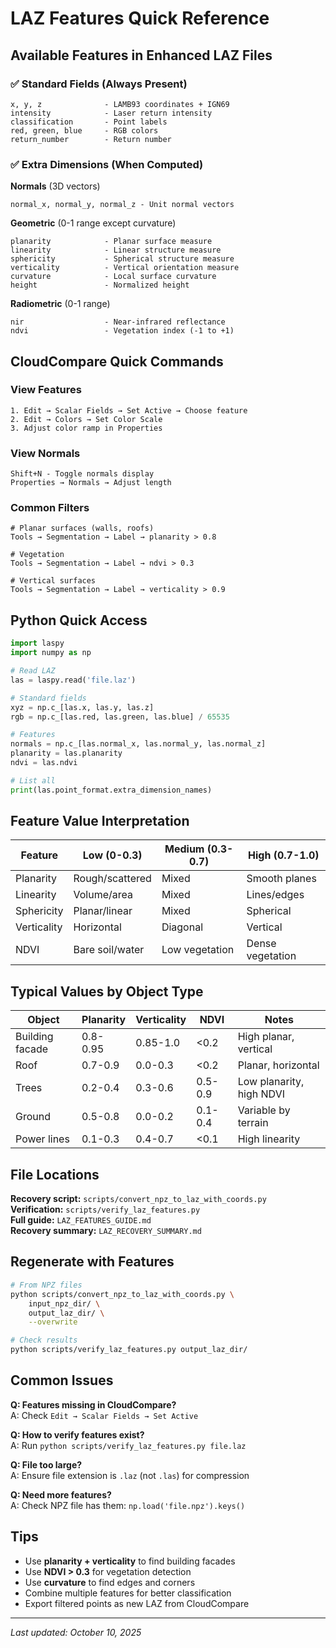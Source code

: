# LAZ Features Quick Reference

## Available Features in Enhanced LAZ Files

### ✅ Standard Fields (Always Present)

```
x, y, z              - LAMB93 coordinates + IGN69
intensity            - Laser return intensity
classification       - Point labels
red, green, blue     - RGB colors
return_number        - Return number
```

### ✅ Extra Dimensions (When Computed)

**Normals** (3D vectors)

```
normal_x, normal_y, normal_z - Unit normal vectors
```

**Geometric** (0-1 range except curvature)

```
planarity            - Planar surface measure
linearity            - Linear structure measure
sphericity           - Spherical structure measure
verticality          - Vertical orientation measure
curvature            - Local surface curvature
height               - Normalized height
```

**Radiometric** (0-1 range)

```
nir                  - Near-infrared reflectance
ndvi                 - Vegetation index (-1 to +1)
```

## CloudCompare Quick Commands

### View Features

```
1. Edit → Scalar Fields → Set Active → Choose feature
2. Edit → Colors → Set Color Scale
3. Adjust color ramp in Properties
```

### View Normals

```
Shift+N - Toggle normals display
Properties → Normals → Adjust length
```

### Common Filters

```
# Planar surfaces (walls, roofs)
Tools → Segmentation → Label → planarity > 0.8

# Vegetation
Tools → Segmentation → Label → ndvi > 0.3

# Vertical surfaces
Tools → Segmentation → Label → verticality > 0.9
```

## Python Quick Access

```python
import laspy
import numpy as np

# Read LAZ
las = laspy.read('file.laz')

# Standard fields
xyz = np.c_[las.x, las.y, las.z]
rgb = np.c_[las.red, las.green, las.blue] / 65535

# Features
normals = np.c_[las.normal_x, las.normal_y, las.normal_z]
planarity = las.planarity
ndvi = las.ndvi

# List all
print(las.point_format.extra_dimension_names)
```

## Feature Value Interpretation

| Feature     | Low (0-0.3)     | Medium (0.3-0.7) | High (0.7-1.0)   |
| ----------- | --------------- | ---------------- | ---------------- |
| Planarity   | Rough/scattered | Mixed            | Smooth planes    |
| Linearity   | Volume/area     | Mixed            | Lines/edges      |
| Sphericity  | Planar/linear   | Mixed            | Spherical        |
| Verticality | Horizontal      | Diagonal         | Vertical         |
| NDVI        | Bare soil/water | Low vegetation   | Dense vegetation |

## Typical Values by Object Type

| Object          | Planarity | Verticality | NDVI    | Notes                    |
| --------------- | --------- | ----------- | ------- | ------------------------ |
| Building facade | 0.8-0.95  | 0.85-1.0    | <0.2    | High planar, vertical    |
| Roof            | 0.7-0.9   | 0.0-0.3     | <0.2    | Planar, horizontal       |
| Trees           | 0.2-0.4   | 0.3-0.6     | 0.5-0.9 | Low planarity, high NDVI |
| Ground          | 0.5-0.8   | 0.0-0.2     | 0.1-0.4 | Variable by terrain      |
| Power lines     | 0.1-0.3   | 0.4-0.7     | <0.1    | High linearity           |

## File Locations

**Recovery script:** `scripts/convert_npz_to_laz_with_coords.py`  
**Verification:** `scripts/verify_laz_features.py`  
**Full guide:** `LAZ_FEATURES_GUIDE.md`  
**Recovery summary:** `LAZ_RECOVERY_SUMMARY.md`

## Regenerate with Features

```bash
# From NPZ files
python scripts/convert_npz_to_laz_with_coords.py \
    input_npz_dir/ \
    output_laz_dir/ \
    --overwrite

# Check results
python scripts/verify_laz_features.py output_laz_dir/
```

## Common Issues

**Q: Features missing in CloudCompare?**  
A: Check `Edit → Scalar Fields → Set Active`

**Q: How to verify features exist?**  
A: Run `python scripts/verify_laz_features.py file.laz`

**Q: File too large?**  
A: Ensure file extension is `.laz` (not `.las`) for compression

**Q: Need more features?**  
A: Check NPZ file has them: `np.load('file.npz').keys()`

## Tips

- Use **planarity + verticality** to find building facades
- Use **NDVI > 0.3** for vegetation detection
- Use **curvature** to find edges and corners
- Combine multiple features for better classification
- Export filtered points as new LAZ from CloudCompare

---

_Last updated: October 10, 2025_
